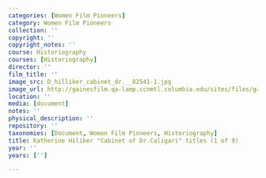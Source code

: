 ```yaml
---
categories: [Women Film Pioneers]
category: Women Film Pioneers
collection: ''
copyright: ''
copyright_notes: ''
course: Historiography
courses: [Historiography]
director: ''
film_title: ''
image_src: D_hilliker_cabinet_dr.__82541-1.jpg
image_url: http://gainesfilm.qa-lamp.ccnmtl.columbia.edu/sites/files/gainesfilm/images/D_hilliker_cabinet_dr.__82541-1.jpg
location: ''
media: [document]
notes: ''
physical_description: ''
repository: ''
taxonomies: [Document, Women Film Pioneers, Historiography]
title: Katherine Hiliker "Cabinet of Dr.Caligari" titles (1 of 9)
year: ''
years: ['']

---
```

